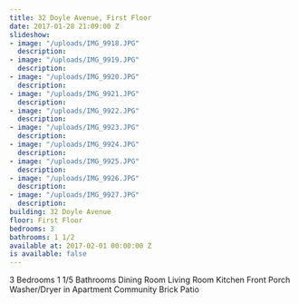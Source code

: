 ```yaml
---
title: 32 Doyle Avenue, First Floor
date: 2017-01-28 21:09:00 Z
slideshow:
- image: "/uploads/IMG_9918.JPG"
  description:
- image: "/uploads/IMG_9919.JPG"
  description:
- image: "/uploads/IMG_9920.JPG"
  description:
- image: "/uploads/IMG_9921.JPG"
  description:
- image: "/uploads/IMG_9922.JPG"
  description:
- image: "/uploads/IMG_9923.JPG"
  description:
- image: "/uploads/IMG_9924.JPG"
  description:
- image: "/uploads/IMG_9925.JPG"
  description:
- image: "/uploads/IMG_9926.JPG"
  description:
- image: "/uploads/IMG_9927.JPG"
  description:
building: 32 Doyle Avenue
floor: First Floor
bedrooms: 3
bathrooms: 1 1/2
available at: 2017-02-01 00:00:00 Z
is available: false
---
```


3 Bedrooms
1 1/5 Bathrooms
Dining Room
Living Room
Kitchen
Front Porch
Washer/Dryer in Apartment
Community Brick Patio
